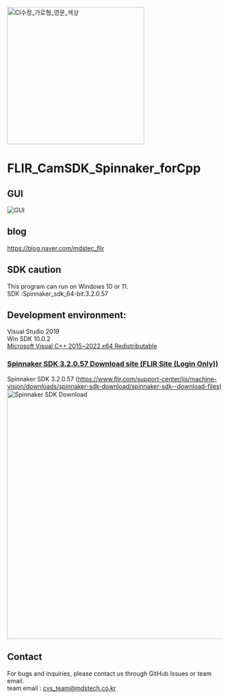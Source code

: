 
<img width="320" alt="CI수정_가로형_영문_색상" src="https://github.com/MDStechCVS/FLIR_BosonSDKforPython/assets/142575573/b941d3e6-3dd8-46f7-9336-3f9ed4eaed77">


# FLIR_CamSDK_Spinnaker_forCpp

## GUI

![GUI](https://github.com/user-attachments/assets/3780662a-3352-4a1f-a447-71027349ca1b)

## <div align="left">blog</div>
https://blog.naver.com/mdstec_flir

## SDK caution
This program can run on Windows 10 or 11.<br>
SDK :Spinnaker_sdk_64-bit.3.2.0.57

## Development environment:</div>
Visual Studio 2019<br> 
Win SDK 10.0.2<br> 
[Microsoft Visual C++ 2015~2022 x64 Redistributable](https://github.com/MDStechCVS/FLIR_CamSDK_Spinnaker_forCpp-/blob/main/VC_redist.x64.exe)<br> 

### [Spinnaker SDK 3.2.0.57 Download site (FLIR Site (Login Only))](https://flir.custhelp.com/app/account/fl_download_software)
Spinnaker SDK 3.2.0.57 (https://www.flir.com/support-center/iis/machine-vision/downloads/spinnaker-sdk-download/spinnaker-sdk--download-files)<br> 
<img width="581" alt="Spinnaker SDK Download" src="![image](https://github.com/user-attachments/assets/b7893987-ba07-4613-80d1-4db0d1f44496)">

## <div align="left">Contact</div>
For bugs and inquiries, please contact us through GitHub Issues or team email.<br>
team email : cvs_team@mdstech.co.kr
